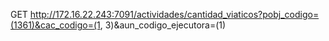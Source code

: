 GET
	http://172.16.22.243:7091/actividades/cantidad_viaticos?pobj_codigo=(1361)&cac_codigo=(1, 3)&aun_codigo_ejecutora=(1)
